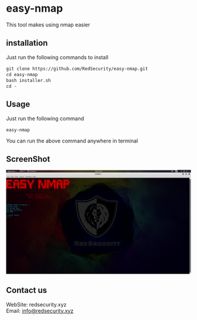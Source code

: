  # easy-nmap
This tool makes using nmap easier
## installation
Just run the following commands to install
```
git clone https://github.com/RedSecurity/easy-nmap.git
cd easy-nmap
bash installer.sh
cd -
```
## Usage
Just run the following command
```
easy-nmap
```
You can run the above command anywhere in terminal
## ScreenShot
![salam](./screen.png)
## Contact us
WebSite: redsecurity.xyz<br/>Email: info@redsecurity.xyz
